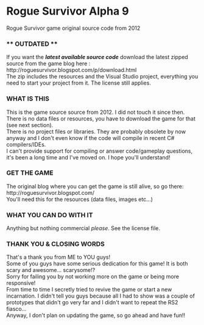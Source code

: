 # Rogue Survivor Alpha 9
Rogue Survivor game original source code from 2012

<h3>** OUTDATED **</h3>
<p>
If you want the <i><b>latest available source code</b></i> download the latest zipped source from the game blog here : <br>
  http://roguesurvivor.blogspot.com/p/download.html <br>
The zip includes the resources and the Visual Studio project, everything you need to start your project from it. The license still applies.
</p>

<h3>WHAT IS THIS</h3>
<p>
This is the game source source from 2012. I did not touch it since then.<br>
There is no data files or resources, you have to download the game for that (see next section).<br>
There is no project files or libraries. They are probably obsolete by now anyway and I don't even know if the code will compile in recent C# compilers/IDEs.<br>
I can't provide support for compiling or answer code/gameplay questions, it's been a long time and I've moved on. I hope you'll understand!
</p>

<h3>GET THE GAME</h3>
<p>
The original blog where you can get the game is still alive, so go there:
http://roguesurvivor.blogspot.com/<br>
You'll need this for the resources (data files, images etc...)
</p>

<h3>WHAT YOU CAN DO WITH IT</h3>
<p>
Anything but nothing commercial <i>please</i>. See the license file.
</p>

<h3>THANK YOU & CLOSING WORDS</h3>
<p>
That's a thank you from ME to YOU guys!<br>
Some of you guys have some serious dedication for this game! It is both scary and awesome... scarysome!?<br>
Sorry for failing you by not working more on the game or being more responsive!<br>
From time to time I secretly tried to revive the game or start a new incarnation. I didn't tell you guys because all I had to show was a couple of prototypes that didn't go very far and I didn't want to repeat the RS2 fiasco...<br>
Anyway, I don't plan on updating the game, so go ahead and have fun!!
</p>
